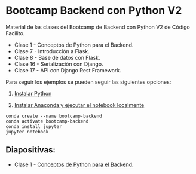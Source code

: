 # Bootcamp Backend con Python V2
Material de las clases del Bootcamp de Backend con Python V2 de Código Facilito.
- Clase 1 - Conceptos de Python para el Backend.
- Clase 7 - Introducción a Flask.
- Clase 8 - Base de datos con Flask.
- Clase 16 - Serialización con Django.
- Clase 17 - API con Django Rest Framework.

Para seguir los ejemplos se pueden seguir las siguientes opciones:

1. [Instalar Python](https://www.python.org/downloads/)

2. [Instalar Anaconda y ejecutar el notebook localmente](https://docs.conda.io/projects/conda/en/latest/user-guide/install/)
```
conda create --name bootcamp-backend
conda activate bootcamp-backend
conda install jupyter
jupyter notebook
```

## Diapositivas:

- Clase 1 - [Conceptos de Python para el Backend.](https://docs.google.com/presentation/d/1w1yAoIH2Mxdm8LfSI-daq27qimhVq5Pzxji997L-UV4/edit?usp=sharing)